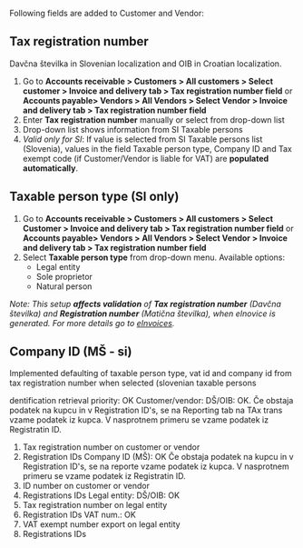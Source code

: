 Following fields are added to Customer and Vendor: 

## Tax registration number
 Davčna številka in Slovenian localization and OIB in Croatian localization. 

1. Go to **Accounts receivable > Customers > All customers > Select customer > Invoice and delivery tab > Tax registration number field** or **Accounts payable> Vendors > All Vendors > Select Vendor > Invoice and delivery tab > Tax registration number field**
1. Enter **Tax registration number** manually or select from drop-down list
1. Drop-down list shows information from SI Taxable persons
1. _Valid only for SI_: If value is selected from SI Taxable persons list (Slovenia), values in the field Taxable person type, Company ID and Tax exempt code (if Customer/Vendor is liable for VAT) are **populated automatically**.


## Taxable person type (SI only) 

1. Go to **Accounts receivable > Customers > All customers > Select Customer > Invoice and delivery tab > Tax registration number field** or **Accounts payable> Vendors > All Vendors > Select Vendor > Invoice and delivery tab > Tax registration number field**
1. Select **Taxable person type** from drop-down menu. Available options: 
   - Legal entity
   - Sole proprietor
   - Natural person

_Note: This setup **affects validation** of **Tax registration number** (Davčna številka) and **Registration number** (Matična številka), when eInovice is generated. For more details go to [eInvoices](/Help/Core-Localization/eInvoice/eInvoice-for-Slovenia)._ 


## Company ID (MŠ - si)

Implemented defaulting of taxable person type, vat id and company id from tax registration number when selected (slovenian taxable persons

dentification retrieval priority: OK
Customer/vendor: 
DŠ/OIB:  OK. Če obstaja podatek na kupcu in v Registration ID's, se na Reporting tab na TAx trans vzame podatek iz kupca. V nasprotnem primeru se vzame podatek iz Registratin ID.  
1. Tax registration number on customer or vendor
2. Registration IDs
Company ID (MŠ): OK Če obstaja podatek na kupcu in v Registration ID's, se na reporte vzame podatek iz kupca. V nasprotnem primeru se vzame podatek iz Registratin ID.
1. ID number on customer or vendor
2. Registrations IDs 
Legal entity:
DŠ/OIB: OK
1. Tax registration number on legal entity
2. Registration IDs
VAT num.: OK
1. VAT exempt number export on legal entity
2. Registrations IDs 
